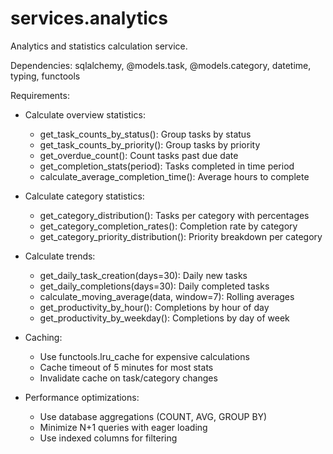 # services.analytics

Analytics and statistics calculation service.

Dependencies: sqlalchemy, @models.task, @models.category, datetime, typing, functools

Requirements:
- Calculate overview statistics:
  - get_task_counts_by_status(): Group tasks by status
  - get_task_counts_by_priority(): Group tasks by priority  
  - get_overdue_count(): Count tasks past due date
  - get_completion_stats(period): Tasks completed in time period
  - calculate_average_completion_time(): Average hours to complete

- Calculate category statistics:
  - get_category_distribution(): Tasks per category with percentages
  - get_category_completion_rates(): Completion rate by category
  - get_category_priority_distribution(): Priority breakdown per category

- Calculate trends:
  - get_daily_task_creation(days=30): Daily new tasks
  - get_daily_completions(days=30): Daily completed tasks
  - calculate_moving_average(data, window=7): Rolling averages
  - get_productivity_by_hour(): Completions by hour of day
  - get_productivity_by_weekday(): Completions by day of week

- Caching:
  - Use functools.lru_cache for expensive calculations
  - Cache timeout of 5 minutes for most stats
  - Invalidate cache on task/category changes

- Performance optimizations:
  - Use database aggregations (COUNT, AVG, GROUP BY)
  - Minimize N+1 queries with eager loading
  - Use indexed columns for filtering
